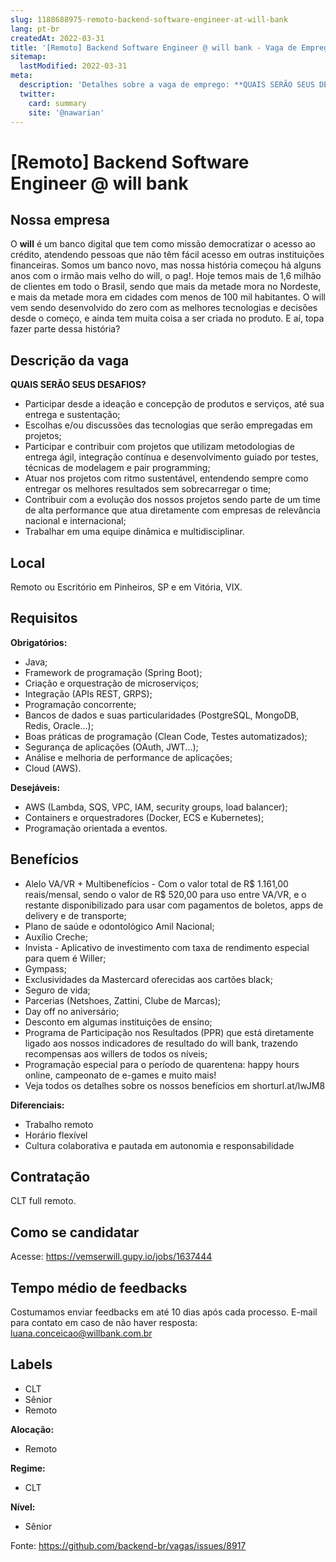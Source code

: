 ```yaml
---
slug: 1188688975-remoto-backend-software-engineer-at-will-bank
lang: pt-br
createdAt: 2022-03-31
title: '[Remoto] Backend Software Engineer @ will bank - Vaga de Emprego'
sitemap:
  lastModified: 2022-03-31
meta:
  description: 'Detalhes sobre a vaga de emprego: **QUAIS SERÃO SEUS DESAFIOS?** - Participar desde a ideação e concepção de produtos e serviços, até sua entrega e sustentação; - Escolhas e/ou discussões das tecnologias que serão empregadas em projetos; - Participar e contribuir com projetos que utilizam metodologias de entrega ágil, integração contínua e desenvolvimento guiado por testes, técnicas de modelagem e pair programming; - Atuar nos projetos com ritmo sustentável, entendendo sempre como entregar os melhores resultados sem sobrecarregar o time; - Contribuir com a evolução dos nossos projetos sendo parte de um time de alta performance que atua diretamente com empresas de relevância nacional e internacional; - Trabalhar em uma equipe dinâmica e multidisciplinar.'
  twitter:
    card: summary
    site: '@nawarian'
---
```


# [Remoto] Backend Software Engineer @ will bank

## Nossa empresa

O **will** é um banco digital que tem como missão democratizar o acesso ao crédito, atendendo pessoas que não têm fácil acesso em outras instituições financeiras. Somos um banco novo, mas nossa história começou há alguns anos com o irmão mais velho do will, o pag!. Hoje temos mais de 1,6 milhão de clientes em todo o Brasil, sendo que mais da metade mora no Nordeste, e mais da metade mora em cidades com menos de 100 mil habitantes. O will vem sendo desenvolvido do zero com as melhores tecnologias e decisões desde o começo, e ainda tem muita coisa a ser criada no produto. E aí, topa fazer parte dessa história?

## Descrição da vaga

**QUAIS SERÃO SEUS DESAFIOS?**

- Participar desde a ideação e concepção de produtos e serviços, até sua entrega e sustentação;
- Escolhas e/ou discussões das tecnologias que serão empregadas em projetos;
- Participar e contribuir com projetos que utilizam metodologias de entrega ágil, integração contínua e desenvolvimento guiado por testes, técnicas de modelagem e pair programming;
- Atuar nos projetos com ritmo sustentável, entendendo sempre como entregar os melhores resultados sem sobrecarregar o time;
- Contribuir com a evolução dos nossos projetos sendo parte de um time de alta performance que atua diretamente com empresas de relevância nacional e internacional;
- Trabalhar em uma equipe dinâmica e multidisciplinar.

## Local

Remoto ou Escritório em Pinheiros, SP e em Vitória, VIX.

## Requisitos

**Obrigatórios:**

- Java;
- Framework de programação (Spring Boot);
- Criação e orquestração de microserviços;
- Integração (APIs REST, GRPS);
- Programação concorrente;
- Bancos de dados e suas particularidades (PostgreSQL, MongoDB, Redis, Oracle...);
- Boas práticas de programação (Clean Code, Testes automatizados);
- Segurança de aplicações (OAuth, JWT...);
- Análise e melhoria de performance de aplicações;
- Cloud (AWS).

**Desejáveis:**

- AWS (Lambda, SQS, VPC, IAM, security groups, load balancer);
- Containers e orquestradores (Docker, ECS e Kubernetes);
- Programação orientada a eventos.

## Benefícios

- Alelo VA/VR + Multibenefícios - Com o valor total de R$ 1.161,00 reais/mensal, sendo o valor de R$ 520,00 para uso entre VA/VR, e o restante disponibilizado para usar com pagamentos de boletos, apps de delivery e de transporte;
- Plano de saúde e odontológico Amil Nacional;
- Auxílio Creche;
- Invista - Aplicativo de investimento com taxa de rendimento especial para quem é Willer;
- Gympass;
- Exclusividades da Mastercard oferecidas aos cartões black;
- Seguro de vida;
- Parcerias (Netshoes, Zattini, Clube de Marcas);
- Day off no aniversário;
- Desconto em algumas instituições de ensino;
- Programa de Participação nos Resultados (PPR) que está diretamente ligado aos nossos indicadores de resultado do will bank, trazendo recompensas aos willers de todos os níveis; 
- Programação especial para o período de quarentena: happy hours online, campeonato de e-games e muito mais!
- Veja todos os detalhes sobre os nossos benefícios em shorturl.at/lwJM8

**Diferenciais:**

- Trabalho remoto
- Horário flexível
- Cultura colaborativa e pautada em autonomia e responsabilidade

## Contratação

CLT full remoto.

## Como se candidatar

Acesse: https://vemserwill.gupy.io/jobs/1637444

## Tempo médio de feedbacks

Costumamos enviar feedbacks em até 10 dias após cada processo.
E-mail para contato em caso de não haver resposta: luana.conceicao@willbank.com.br

## Labels

- CLT
- Sênior
- Remoto

**Alocação:**

- Remoto

**Regime:** 

- CLT

**Nível:**

- Sênior

Fonte: https://github.com/backend-br/vagas/issues/8917